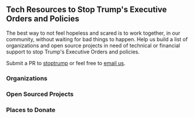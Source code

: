 ## Tech Resources to Stop Trump's Executive Orders and Policies

The best way to not feel hopeless and scared is to work together, in our community, without waiting for bad things to happen. Help us build a list of organizations and open source projects in need of technical or financial support to stop Trump's Executive Orders and policies.

Submit a PR to [stoptrump](https://github.com/stoptrump/stoptrump.github.io) or feel free to [email us](mailto:stoptrumgitbhut@gmail.com).

### Organizations

### Open Sourced Projects

### Places to Donate

